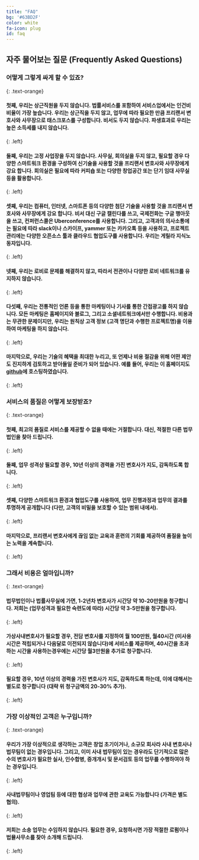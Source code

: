 ```yaml
---
title: "FAQ"
bg: '#63BD2F'
color: white
fa-icon: plug
id: faq
---
```


## **자주 물어보는 질문 (Frequently Asked Questions)**

### **어떻게 그렇게 싸게 할 수 있죠?**
{: .text-orange}

#### 첫째, 우리는 상근직원을 두지 않습니다.  법률서비스를 포함하여 서비스업에서는 인건비 비율이 가장 높습니다.  우리는 상근직을 두지 않고, 업무에 따라 필요한 만큼 프리랜서 변호사와 사무장으로 태스크포스를 구성합니다.  비서도 두지 않습니다.  파생효과로 우리는 높은 소득세를 내지 않습니다.
{: .left}

#### 둘째, 우리는 고정 사업장을 두지 않습니다.  사무실, 회의실을 두지 않고, 필요할 경우 다양한 스마트워크 환경을 구성하여 신기술을 사용할 것을 프리랜서 변호사와 사무장에게 **강요** 합니다.  회의실은 필요에 따라 커피숍 또는 다양한 창업공간 또는 단기 임대 사무실 등을 활용합니다.
{: .left}

#### 셋째, 우리는 컴퓨터, 인터넷, 스마트폰 등의 다양한 첨단 기술을 사용할 것을 프리랜서 변호사와 사무장에게 **강요** 합니다.  비서 대신 구글 캘린다를 쓰고, 국제전화는 구글 행아웃을 쓰고, 컨퍼런스콜은 Uberconference를 사용합니다.  그리고, 고객과의 의사소통에는 필요에 따라 slack이나 스카이프, yammer 또는 카카오톡 등을 사용하고, 프로젝트 관리에는 다양한 오픈소스 툴과 클라우드 협업도구를 사용합니다.  우리는 게릴라 지식노동자입니다.
{: .left}

#### 넷째, 우리는 로비로 문제를 해결하지 않고, 따라서 전관이나 다양한 로비 네트워크를 유지하지 않습니다.
{: .left}

#### 다섯째, 우리는 전통적인 언론 등을 통한 마케팅이나 기사를 통한 간접광고를 하지 않습니다.  모든 마케팅은 홈페이지와 블로그, 그리고 소셜네트워크에서만 수행합니다.  비용과는 무관한 문제이지만, 우리는 원칙상 고객 정보 (고객 명단과 수행한 프로젝트명)을 이용하여 마케팅을 하지 않습니다.
{: .left}

#### 마지막으로, 우리는 기술의 혜택을 최대한 누리고, 또 언제나 비용 절감을 위해 어떤 제안도 진지하게 검토하고 받아들일 준비가 되어 있습니다.  예를 들어, 우리는 이 홈페이지도 [github](http://github.com)에 호스팅하였습니다.
{: .left}

### **서비스의 품질은 어떻게 보장받죠?**
{: .text-orange}

#### 첫째, 최고의 품질로 서비스를 제공할 수 없을 때에는 거절합니다.  대신, 적절한 다른 법무법인을 찾아 드립니다.
{: .left}

#### 둘째, 업무 성격상 필요할 경우, 10년 이상의 경력을 가진 변호사가 지도, 감독하도록 합니다.
{: .left}

#### 셋째, 다양한 스마트워크 환경과 협업도구를 사용하여, 업무 진행과정과 업무의 결과를 투명하게 공개합니다 (다만, 고객의 비밀을 보호할 수 있는 범위 내에서).
{: .left}

#### 마지막으로, 프리랜서 변호사에게 끊임 없는 교육과 훈련의 기회를 제공하여 품질을 높이는 노력을 계속합니다.
{: .left}

### **그래서 비용은 얼마입니까?**
{: .text-orange}

#### 법무법인이나 법률사무실에 가면, 1-2년차 변호사가 시간당 약 10-20만원을 청구합니다.  저희는 (업무성격과 필요한 숙련도에 따라) 시간당 약 3-5만원을 청구합니다.
{: .left}

#### 가상사내변호사가 필요할 경우, 전담 변호사를 지정하여 월 100만원, 월40시간 (미사용 시간은 적립되거나 다음달로 이전되지 않습니다)에 서비스를 제공하며, 40시간을 초과하는 시간을 사용하는경우에는 시간당 월3만원을 추가로 청구합니다.
{: .left}

#### 필요할 경우, 10년 이상의 경력을 가진 변호사가 지도, 감독하도록 하는데, 이에 대해서는 별도로 청구합니다 (대략 위 청구금액의 20-30% 추가).
{: .left}

### **가장 이상적인 고객은 누구입니까?**
{: .text-orange}

#### 우리가 가장 이상적으로 생각하는 고객은 창업 초기이거나, 소규모 회사라 사내 변호사나 법무팀이 없는 경우입니다.  그리고, 이미 사내 법무팀이 있는 경우라도 단기적으로 많은 수의 변호사가 필요한 실사, 인수합병, 증개개시 및 문서검토 등의 업무를 수행하여야 하는 경우입니다.
{: .left}

#### 사내법무팀이나 영업팀 등에 대한 협상과 업무에 관한 교육도 가능합니다 (가격은 별도 협의).
{: .left}

#### 저희는 소송 업무는 수임하지 않습니다.  필요한 경우, 요청하시면 가장 적절한 로펌이나 법뮬사무소를 찾아 소개해 드립니다.
{: .left}
